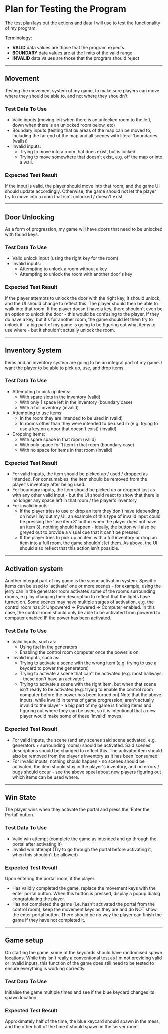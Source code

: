 # Plan for Testing the Program

The test plan lays out the actions and data I will use to test the functionality of my program.

Terminology:

- **VALID** data values are those that the program expects
- **BOUNDARY** data values are at the limits of the valid range
- **INVALID** data values are those that the program should reject

---

## Movement

Testing the movement system of my game, to make sure players can move where they should be able to, and not where they shouldn't

### Test Data To Use

- Valid inputs (moving left when there is an unlocked room to the left, down when there is an unlocked room below, etc)
- Boundary inputs (testing that _all_ areas of the map can be moved to, including the far end of the map and all scenes with literal 'boundaries' (walls))
- Invalid inputs:
  - Trying to move into a room that does exist, but is locked
  - Trying to move somewhere that doesn't exist, e.g. off the map or into a wall.

### Expected Test Result

If the input is valid, the player should move into that room, and the game UI should update accordingly. Otherwise, the game should not let the player try to move into a room that isn't unlocked / doesn't exist.

---

## Door Unlocking

As a form of progression, my game will have doors that need to be unlocked with found keys.

### Test Data To Use

- Valid unlock input (using the right key for the room)
- Invalid inputs:
  - Attempting to unlock a room without a key
  - Attempting to unlock the room with another door's key

### Expected Test Result

If the player attempts to unlock the door with the right key, it should unlock, and the UI should change to reflect this. The player should then be able to walk into that room. If the player doesn't have a key, there shouldn't even be an option to unlock the door - this would be confusing to the player. If they do have a key, but it's for another room, the game should let them try to unlock it - a big part of my game is going to be figuring out what items to use where - but it shouldn't actually unlock the room.

---

## Inventory System

Items and an inventory system are going to be an integral part of my game. I want the player to be able to pick up, use, and drop items.

### Test Data To Use

- Attempting to pick up items:
  - With spare slots in the inventory (valid)
  - With only 1 space left in the inventory (boundary case)
  - With a full inventory (invalid)
- Attempting to use items:
  - In the room they are intended to be used in (valid)
  - In rooms other than they were intended to be used in (e.g. trying to use a key on a door that doesn't exist) (invalid)
- Dropping items:
  - With spare space in that room (valid)
  - With only space for 1 item in that room (boundary case)
  - With no space for items in that room (invalid)

### Expected Test Result

- For valid inputs, the item should be picked up / used / dropped as intended. For consumables, the item should be removed from the player's inventory after being used.
- For boundary inputs, the item should be picked up or dropped just as with any other valid input - but the UI should react to show that there is no longer any space left in that room / the player's inventory
- For invalid inputs:
  - If the player tries to use or drop an item they don't have (depending on how I lay out my UI, an example of this type of invalid input could be pressing the 'use item 3' button when the player does not have an item 3), nothing should happen - ideally, the button will also be greyed out to provide a visual cue that it can't be pressed.
  - If the player tries to pick up an item with a full inventory or drop an item into a full room, the game shouldn't let them. As above, the UI should also reflect that this action isn't possible.

---

## Activation system

Another integral part of my game is the scene activation system. Specific items can be used to 'activate' one or more scenes - for example, using the jerry can in the generator room activates some of the rooms surrounding rooms, e.g. by changing their description to reflect that the lights have turned on. Some scenes may have multiple stages of activation, e.g. the control room has 3: Unpowered -> Powered -> Computer enabled. In this case, the control room should only be able to be activated from powered to computer enabled IF the power has been activated.

### Test Data To Use

- Valid inputs, such as:
  - Using fuel in the generators
  - Enabling the control room computer once the power is on
- Invalid inputs, such as:
  - Trying to activate a scene with the wrong item (e.g. trying to use a keycard to power the generators)
  - Trying to activate a scene that can't be activated (e.g. most hallways - these don't have an activator)
  - Trying to activate a scene with the right item, but when that scene isn't ready to be activated (e.g. trying to enable the control room computer before the power has been turned on)
Note that the above inputs, while invalid in terms of game progression, aren't actually invalid to the player - a big part of my game is finding items and figuring out where they can be used, so it is intentional that a new player would make some of these 'invalid' moves.

### Expected Test Result

- For valid inputs, the scene (and any scenes said scene activated, e.g. generators + surrounding rooms) should be activated. Said scenes' descriptions should be changed to reflect this. The activator item should also be removed from the player's inventory as it has been 'consumed'.
- For invalid inputs, nothing should happen - no scenes should be activated, the item should stay in the player's inventory, and no errors / bugs should occur - see the above speel about new players figuring out which items can be used where.

---

## Win State

The player wins when they activate the portal and press the 'Enter the Portal' button.

### Test Data To Use

- Valid win attempt (complete the game as intended and go through the portal after activating it)
- Invalid win attempt (Try to go through the portal before activating it, when this shouldn't be allowed)

### Expected Test Result

Upon entering the portal room, if the player:
  - Has validly completed the game, replace the movement keys with the enter portal button. When this button is pressed, display a popup dialog congratulating the player.
  - Has not completed the game (i.e. hasn't activated the portal from the control room), keep the movement keys as they are and do NOT show the enter portal button. There should be no way the player can finish the game if they have not completed it.

---

## Game setup

On starting the game, some of the keycards should have randomised spawn locations.
While this isn't really a conventional test as I'm not providing valid or invalid inputs, this function of the game does still need to be tested to ensure everything is working correctly.

### Test Data To Use

Initialise the game multiple times and see if the blue keycard changes its spawn location

### Expected Test Result

Approximately half of the time, the blue keycard should spawn in the mess, and the other half of the time it should spawn in the server room.